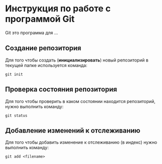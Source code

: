 # Инструкция по работе с программой Git

Git это программа для ...

## Создание репозитория 

Для того чтобы создать (**инициализировать**) новый репозиторий в текущей папке используется команда:

    git init

## Проверка состояния репозитория
Для того чтобы проверить в каком состоянии находится репозиторий, нужно выполнить команду:

    git status

## Добавление изменений к отслеживанию

Для того чтобы добавить изменение к отслеживанию (в индекс) нужно выполнить команду:

    git add <filename>


